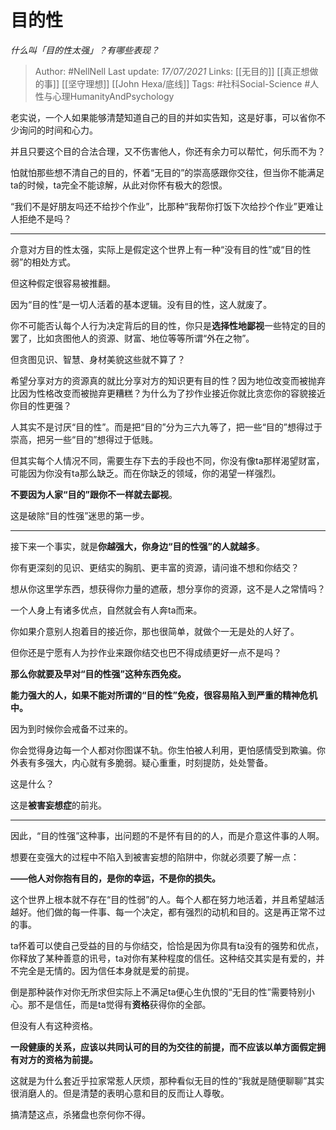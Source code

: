 # 目的性
*什么叫「目的性太强」？有哪些表现？*

> Author: #NellNell 
Last update: *17/07/2021* 
Links: [[无目的]] [[真正想做的事]] [[坚守理想]] [[John Hexa/底线]]
Tags: #社科Social-Science #人性与心理HumanityAndPsychology 
  

老实说，一个人如果能够清楚知道自己的目的并如实告知，这是好事，可以省你不少询问的时间和心力。

并且只要这个目的合法合理，又不伤害他人，你还有余力可以帮忙，何乐而不为？

怕就怕那些想不清自己的目的，怀着“无目的”的崇高感跟你交往，但当你不能满足ta的时候，ta完全不能谅解，从此对你怀有极大的怨恨。

“我们不是好朋友吗还不给抄个作业”，比那种“我帮你打饭下次给抄个作业”更难让人拒绝不是吗？

---

介意对方目的性太强，实际上是假定这个世界上有一种“没有目的性”或“目的性弱”的相处方式。

但这种假定很容易被推翻。

因为“目的性”是一切人活着的基本逻辑。没有目的性，这人就废了。

你不可能否认每个人行为决定背后的目的性，你只是**选择性地鄙视**一些特定的目的罢了，比如贪图他人的资源、财富、地位等等所谓“外在之物”。

但贪图见识、智慧、身材美貌这些就不算了？

希望分享对方的资源真的就比分享对方的知识更有目的性？因为地位改变而被抛弃比因为性格改变而被抛弃更糟糕？为什么为了抄作业接近你就比贪恋你的容貌接近你目的性更强？

人其实不是讨厌“目的性”。而是把“目的”分为三六九等了，把一些“目的”想得过于崇高，把另一些“目的”想得过于低贱。

但其实每个人情况不同，需要生存下去的手段也不同，你没有像ta那样渴望财富，可能因为你没有ta那么缺乏。而在你缺乏的领域，你的渴望一样强烈。

**不要因为人家“目的”跟你不一样就去鄙视**。

这是破除“目的性强”迷思的第一步。

---

接下来一个事实，就是**你越强大，你身边“目的性强”的人就越多**。

你有更深刻的见识、更结实的胸肌、更丰富的资源，请问谁不想和你结交？

想从你这里学东西，想获得你力量的遮蔽，想分享你的资源，这不是人之常情吗？

一个人身上有诸多优点，自然就会有人奔ta而来。

你如果介意别人抱着目的接近你，那也很简单，就做个一无是处的人好了。

但你还是宁愿有人为抄作业来跟你结交也巴不得成绩更好一点不是吗？

**那么你就要及早对“目的性强”这种东西免疫。**

**能力强大的人，如果不能对所谓的“目的性”免疫，很容易陷入到严重的精神危机中。**

因为到时候你会戒备不过来的。

你会觉得身边每一个人都对你图谋不轨。你生怕被人利用，更怕感情受到欺骗。你外表有多强大，内心就有多脆弱。疑心重重，时刻提防，处处警备。

这是什么？

这是**被害妄想症**的前兆。

---

因此，“目的性强”这种事，出问题的不是怀有目的的人，而是介意这件事的人啊。

想要在变强大的过程中不陷入到被害妄想的陷阱中，你就必须要了解一点：

**——他人对你抱有目的，是你的幸运，不是你的损失。**

这个世界上根本就不存在“目的性弱”的人。每个人都在努力地活着，并且希望越活越好。他们做的每一件事、每一个决定，都有强烈的动机和目的。这是再正常不过的事。

ta怀着可以使自己受益的目的与你结交，恰恰是因为你具有ta没有的强势和优点，你释放了某种善意的讯号，ta对你有某种程度的信任。这种结交其实是有爱的，并不完全是无情的。因为信任本身就是爱的前提。

倒是那种装作对你无所求但实际上不满足ta便心生仇恨的“无目的性”需要特别小心。那不是信任，而是ta觉得有**资格**获得你的全部。

但没有人有这种资格。

**一段健康的关系，应该以共同认可的目的为交往的前提，而不应该以单方面假定拥有对方的资格为前提。**

这就是为什么套近乎拉家常惹人厌烦，那种看似无目的性的“我就是随便聊聊”其实很消磨人的。但是清楚的表明心意和目的反而让人尊敬。

搞清楚这点，杀猪盘也奈何你不得。